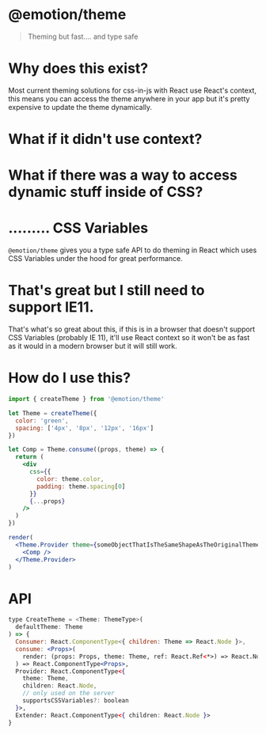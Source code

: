 # @emotion/theme

> Theming but fast.... and type safe

# Why does this exist?

Most current theming solutions for css-in-js with React use React's context, this means you can access the theme anywhere in your app but it's pretty expensive to update the theme dynamically.

# What if it didn't use context?

# What if there was a way to access dynamic stuff inside of CSS?

# ......... CSS Variables

`@emotion/theme` gives you a type safe API to do theming in React which uses CSS Variables under the hood for great performance.

# That's great but I still need to support IE11.

That's what's so great about this, if this is in a browser that doesn't support CSS Variables (probably IE 11), it'll use React context so it won't be as fast as it would in a modern browser but it will still work.

# How do I use this?

```jsx
import { createTheme } from '@emotion/theme'

let Theme = createTheme({
  color: 'green',
  spacing: ['4px', '8px', '12px', '16px']
})

let Comp = Theme.consume((props, theme) => {
  return (
    <div
      css={{
        color: theme.color,
        padding: theme.spacing[0]
      }}
      {...props}
    />
  )
})

render(
  <Theme.Provider theme={someObjectThatIsTheSameShapeAsTheOriginalTheme}>
    <Comp />
  </Theme.Provider>
)
```

# API

```jsx
type CreateTheme = <Theme: ThemeType>(
  defaultTheme: Theme
) => {
  Consumer: React.ComponentType<{ children: Theme => React.Node }>,
  consume: <Props>(
    render: (props: Props, theme: Theme, ref: React.Ref<*>) => React.Node
  ) => React.ComponentType<Props>,
  Provider: React.ComponentType<{
    theme: Theme,
    children: React.Node,
    // only used on the server
    supportsCSSVariables?: boolean
  }>,
  Extender: React.ComponentType<{ children: React.Node }>
}
```
